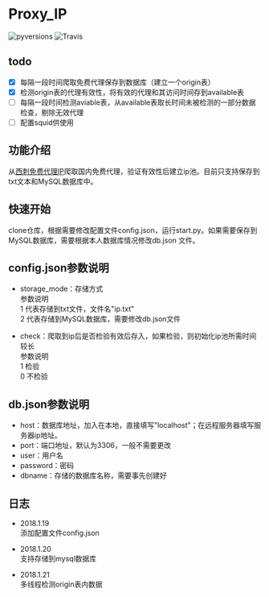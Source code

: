 # Proxy_IP

![pyversions](https://img.shields.io/badge/python%20-3.5%2B-blue.svg)
![Travis](https://img.shields.io/travis/rust-lang/rust.svg)
## todo
* [x] 每隔一段时间爬取免费代理保存到数据库（建立一个origin表）
* [x] 检测origin表的代理有效性，将有效的代理和其访问时间存到available表
* [ ] 每隔一段时间检测aviable表，从available表取长时间未被检测的一部分数据检查，剔除无效代理
* [ ] 配置squid供使用

## 功能介绍
从[西刺免费代理IP](http://www.xicidaili.com/)爬取国内免费代理，验证有效性后建立ip池。目前只支持保存到txt文本和MySQL数据库中。


## 快速开始
clone仓库，根据需要修改配置文件config.json，运行start.py。如果需要保存到MySQL数据库，需要根据本人数据库情况修改db.json
文件。

## config.json参数说明
* storage_mode：存储方式  
参数说明  
1 代表存储到txt文件，文件名"ip.txt"  
2 代表存储到MySQL数据库，需要修改db.json文件

* check：爬取到ip后是否检验有效后存入，如果检验，则初始化ip池所需时间较长  
参数说明  
1 检验  
0 不检验

## db.json参数说明
* host：数据库地址，加入在本地，直接填写"localhost"；在远程服务器填写服务器ip地址。
* port：端口地址，默认为3306，一般不需要更改
* user：用户名
* password：密码
* dbname：存储的数据库名称，需要事先创建好

## 日志
* 2018.1.19  
添加配置文件config.json

* 2018.1.20  
支持存储到mysql数据库

* 2018.1.21  
多线程检测origin表内数据


